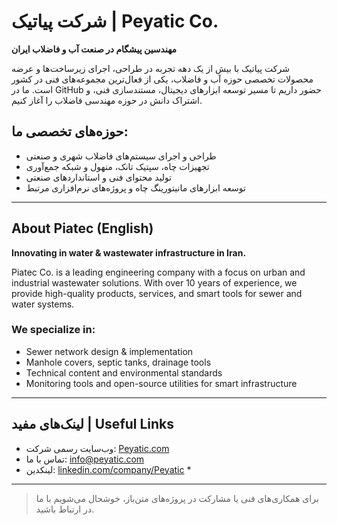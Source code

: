 # شرکت پیاتیک | Peyatic Co.

**مهندسین پیشگام در صنعت آب و فاضلاب ایران**

شرکت پیاتیک با بیش از یک دهه تجربه در طراحی، اجرای زیرساخت‌ها و عرضه محصولات تخصصی حوزه آب و فاضلاب، یکی از فعال‌ترین مجموعه‌های فنی در کشور است. ما در GitHub حضور داریم تا مسیر توسعه ابزارهای دیجیتال، مستندسازی فنی، و اشتراک دانش در حوزه مهندسی فاضلاب را آغاز کنیم.

## حوزه‌های تخصصی ما:
- طراحی و اجرای سیستم‌های فاضلاب شهری و صنعتی  
- تجهیزات چاه، سپتیک تانک، منهول و شبکه جمع‌آوری  
- تولید محتوای فنی و استانداردهای صنعتی  
- توسعه ابزارهای مانیتورینگ چاه و پروژه‌های نرم‌افزاری مرتبط

---

## About Piatec (English)

**Innovating in water & wastewater infrastructure in Iran.**

Piatec Co. is a leading engineering company with a focus on urban and industrial wastewater solutions. With over 10 years of experience, we provide high-quality products, services, and smart tools for sewer and water systems.

### We specialize in:
- Sewer network design & implementation  
- Manhole covers, septic tanks, drainage tools  
- Technical content and environmental standards  
- Monitoring tools and open-source utilities for smart infrastructure

---

## لینک‌های مفید | Useful Links

- وب‌سایت رسمی شرکت: [Peyatic.com](https://Peyatic.com)  
- تماس با ما: info@peyatic.com  
- لینکدین: [linkedin.com/company/Peyatic](https://linkedin.com/company/Peyatic) *

---

> برای همکاری‌های فنی یا مشارکت در پروژه‌های متن‌باز، خوشحال می‌شویم با ما در ارتباط باشید.
